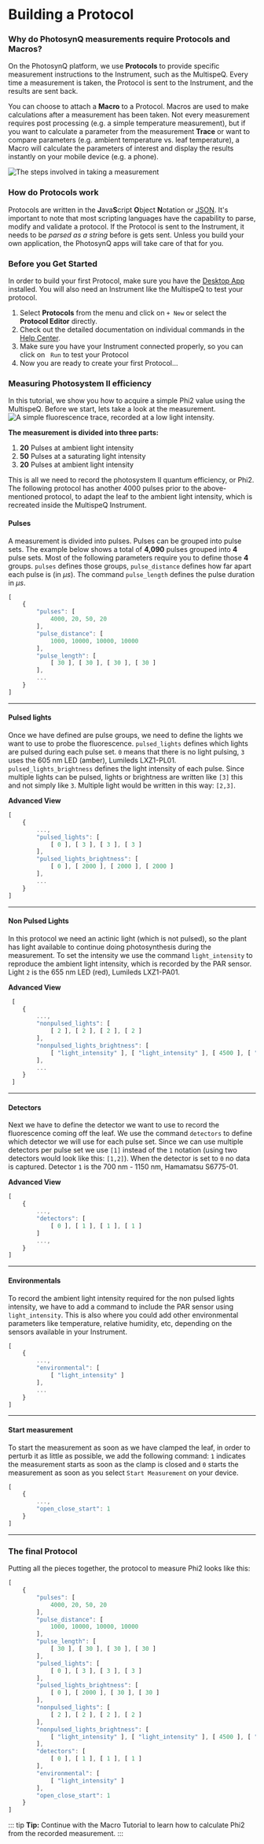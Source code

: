 # Building a Protocol

### Why do PhotosynQ measurements require Protocols and Macros?

On the PhotosynQ platform, we use **Protocols** to provide specific measurement instructions to the Instrument, such as the MultispeQ. Every time a measurement is taken, the Protocol is sent to the Instrument, and the results are sent back.

You can choose to attach a **Macro** to a Protocol. Macros are used to make calculations after a measurement has been taken. Not every measurement requires post processing (e.g. a simple temperature measurement), but if you want to calculate a parameter from the measurement **Trace** or want to compare parameters (e.g. ambient temperature vs. leaf temperature), a Macro will calculate the parameters of interest and display the results instantly on your mobile device (e.g. a phone).

![The steps involved in taking a measurement](./images/protocols-macros-workflow.jpg)

### How do Protocols work

Protocols are written in the **J**ava**S**cript **O**bject **N**otation or [JSON][JSON_URL]. It's important to note that most scripting languages have the capability to parse, modify and validate a protocol. If the Protocol is sent to the Instrument, it needs to be *parsed as a string* before is gets sent. Unless you build your own application, the PhotosynQ apps will take care of that for you.

### Before you Get Started

In order to build your first Protocol, make sure you have the [Desktop App] installed. You will also need an Instrument like the MultispeQ to test your protocol.

1. Select **Protocols** from the menu and click on `+ New` or select the **Protocol Editor** directly.
2. Check out the detailed documentation on individual commands in the [Help Center].
3. Make sure you have your Instrument connected properly, so you can click on <code><i class="fa fa-play"></i> Run</code> to test your Protocol
4. Now you are ready to create your first Protocol…

### Measuring Photosystem II efficiency

In this tutorial, we show you how to acquire a simple Phi2 value using the MultispeQ. Before we start, lets take a look at the measurement.
![A simple fluorescence trace, recorded at a low light intensity.](./images/protocols-building-a-protocol.png)

**The measurement is divided into three parts:**

1. **20** Pulses at ambient light intensity
2. **50** Pulses at a saturating light intensity
3. **20** Pulses at ambient light intensity

This is all we need to record the photosystem II quantum efficiency, or Phi2. The following protocol has another 4000 pulses prior to the above-mentioned protocol, to adapt the leaf to the ambient light intensity, which is recreated inside the MultispeQ Instrument.

#### Pulses

A measurement is divided into pulses. Pulses can be grouped into pulse sets. The example below shows a total of **4,090** pulses grouped into **4** pulse sets. Most of the following parameters require you to define those **4** groups. `pulses` defines those groups, `pulse_distance` defines how far apart each pulse is (in *µs*). The command `pulse_length` defines the pulse duration in *µs*.

```javascript
[
    {
        "pulses": [
            4000, 20, 50, 20
        ],
        "pulse_distance": [
            1000, 10000, 10000, 10000
        ],
        "pulse_length": [
            [ 30 ], [ 30 ], [ 30 ], [ 30 ]
        ],
        ...
    }
]
```

***

#### Pulsed lights

Once we have defined are pulse groups, we need to define the lights we want to use to probe the fluorescence. `pulsed_lights` defines which lights are pulsed during each pulse set. `0` means that there is no light pulsing, `3` uses the 605 nm LED (amber), Lumileds LXZ1-PL01. `pulsed_lights_brightness` defines the light intensity of each pulse. Since multiple lights can be pulsed, lights or brightness are written like `[3]` this and not simply like `3`. Multiple light would be written in this way: `[2,3]`.

**Advanced View**

```javascript
[
    {
        ...,
        "pulsed_lights": [
            [ 0 ], [ 3 ], [ 3 ], [ 3 ]
        ],
        "pulsed_lights_brightness": [
            [ 0 ], [ 2000 ], [ 2000 ], [ 2000 ]
        ],
        ...
    }
]
```

***

#### Non Pulsed Lights

In this protocol we need an actinic light (which is not pulsed), so the plant has light available to continue doing photosynthesis during the measurement. To set the intensity we use the command `light_intensity` to reproduce the ambient light intensity, which is recorded by the PAR sensor. Light `2` is the 655 nm LED (red), Lumileds LXZ1-PA01.

**Advanced View**

```javascript
 [
    {
        ...,
        "nonpulsed_lights": [
            [ 2 ], [ 2 ], [ 2 ], [ 2 ]
        ],
        "nonpulsed_lights_brightness": [
            [ "light_intensity" ], [ "light_intensity" ], [ 4500 ], [ "light_intensity" ]
        ],
        ...
    }
 ]
```

***

#### Detectors

Next we have to define the detector we want to use to record the fluorescence coming off the leaf. We use the command `detectors` to define which detector we will use for each pulse set. Since we can use multiple detectors per pulse set we use `[1]` instead of the `1` notation (using two detectors would look like this: `[1,2]`). When the detector is set to `0` no data is captured. Detector `1` is the 700 nm - 1150 nm, Hamamatsu S6775-01.

**Advanced View**

```javascript
[
    {
        ...,
        "detectors": [
            [ 0 ], [ 1 ], [ 1 ], [ 1 ]
        ]
        ...,
    }
]
```

***

#### Environmentals

To record the ambient light intensity required for the non pulsed lights intensity, we have to add a command to include the PAR sensor using `light_intensity`. This is also where you could add other environmental parameters like temperature, relative humidity, etc, depending on the sensors available in your Instrument.

```javascript
[
    {
        ...,
        "environmental": [
            [ "light_intensity" ]
        ],
        ...
    }
]
```

***

#### Start measurement

To start the measurement as soon as we have clamped the leaf, in order to perturb it as little as possible, we add the following command: `1` indicates the measurement starts as soon as the clamp is closed and `0` starts the measurement as soon as you select `Start Measurement` on your device.

```javascript
[
    {
        ...,
        "open_close_start": 1
    }
]
```

***

### The final Protocol

Putting all the pieces together, the protocol to measure Phi2 looks like this:

```javascript
[
    {
        "pulses": [
            4000, 20, 50, 20
        ],
        "pulse_distance": [
            1000, 10000, 10000, 10000
        ],
        "pulse_length": [
            [ 30 ], [ 30 ], [ 30 ], [ 30 ]
        ],
        "pulsed_lights": [
            [ 0 ], [ 3 ], [ 3 ], [ 3 ]
        ],
        "pulsed_lights_brightness": [
            [ 0 ], [ 2000 ], [ 30 ], [ 30 ]
        ],
        "nonpulsed_lights": [
            [ 2 ], [ 2 ], [ 2 ], [ 2 ]
        ],
        "nonpulsed_lights_brightness": [
            [ "light_intensity" ], [ "light_intensity" ], [ 4500 ], [ "light_intensity" ]
        ],
        "detectors": [
            [ 0 ], [ 1 ], [ 1 ], [ 1 ]
        ],
        "environmental": [
            [ "light_intensity" ]
        ],
        "open_close_start": 1
    }
]
```

::: tip
**Tip:** Continue with the Macro Tutorial to learn how to calculate Phi2 from the recorded measurement.
:::

[JSON_URL]: https://www.w3schools.com/js/js_json_intro.asp
[Desktop App]: https://photosynq.org/software#desktop
[Help Center]: protocols/commands.md
